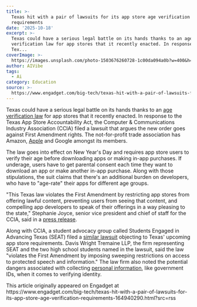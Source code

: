 ```yaml
---
title: >-
  Texas hit with a pair of lawsuits for its app store age verification
  requirements
date: '2025-10-18'
excerpt: >-
  Texas could have a serious legal battle on its hands thanks to an age
  verification law for app stores that it recently enacted. In response to the
  Tex...
coverImage: >-
  https://images.unsplash.com/photo-1503676260728-1c00da094a0b?w=400&h=200&fit=crop&auto=format
author: AIVibe
tags:
  - Ai
category: Education
source: >-
  https://www.engadget.com/big-tech/texas-hit-with-a-pair-of-lawsuits-for-its-app-store-age-verification-requirements-164940290.html?src=rss
---
```

<p>Texas could have a serious legal battle on its hands thanks to an <a data-i13n="elm:context_link;elmt:doNotAffiliate;cpos:1;pos:1" class="no-affiliate-link" href="https://www.engadget.com/big-tech/texas-enacts-age-verification-law-for-app-stores-190603522.html">age verification law</a> for app stores that it recently enacted. In response to the Texas App Store Accountability Act, the Computer &amp; Communications Industry Association (CCIA) filed a lawsuit that argues the new order goes against First Amendment rights. The not-for-profit trade association has Amazon, <a data-i13n="elm:context_link;elmt:doNotAffiliate;cpos:2;pos:1" class="no-affiliate-link" href="https://www.engadget.com/big-tech/apple-explains-how-it-will-comply-with-app-store-age-verification-requirements-in-texas-185934469.html">Apple</a> and Google amongst its members.</p>
<p>The law goes into effect on New Year&#39;s Day and requires app store users to verify their age before downloading apps or making in-app purchases. If underage, users have to get parental consent each time they want to download an app or make another in-app purchase. Along with those stipulations, the suit claims that there&#39;s an additional burden on developers, who have to &quot;age-rate&quot; their apps for different age groups.&nbsp;</p>
<span id="end-legacy-contents"></span><p>&quot;This Texas law violates the First Amendment by restricting app stores from offering lawful content, preventing users from seeing that content, and compelling app developers to speak of their offerings in a way pleasing to the state,&quot; Stephanie Joyce, senior vice president and chief of staff for the CCIA, said in a <a data-i13n="elm:context_link;elmt:doNotAffiliate;cpos:3;pos:1" class="no-affiliate-link" href="https://ccianet.org/news/2025/10/ccia-sues-texas-to-block-unconstitutional-app-store-law/">press release</a>.</p>
<p>Along with CCIA, a student advocacy group called Students Engaged in Advancing Texas (SEAT) filed a <a data-i13n="elm:context_link;elmt:doNotAffiliate;cpos:4;pos:1" class="no-affiliate-link" href="https://www.dwt.com/about/news/2025/10/dwt-files-1a-challenge-to-texas-app-store-law">similar lawsuit</a> objecting to Texas&#39; upcoming app store requirements. Davis Wright Tremaine LLP, the firm representing SEAT and the two high school students named in the lawsuit, said the law &quot;violates the First Amendment by imposing sweeping restrictions on access to protected speech and information.&quot; The law firm also noted the potential dangers associated with collecting <a data-i13n="elm:context_link;elmt:doNotAffiliate;cpos:5;pos:1" class="no-affiliate-link" href="https://www.engadget.com/cybersecurity/us-employee-screening-firm-disa-hit-with-data-breach-affecting-over-33-million-people-145658681.html">personal information</a>, like government IDs, when it comes to verifying identity.</p>This article originally appeared on Engadget at https://www.engadget.com/big-tech/texas-hit-with-a-pair-of-lawsuits-for-its-app-store-age-verification-requirements-164940290.html?src=rss
